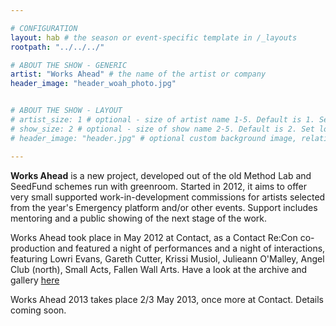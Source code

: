```yaml
---

# CONFIGURATION
layout: hab # the season or event-specific template in /_layouts
rootpath: "../../../"

# ABOUT THE SHOW - GENERIC
artist: "Works Ahead" # the name of the artist or company
header_image: "header_woah_photo.jpg"   


# ABOUT THE SHOW - LAYOUT
# artist_size: 1 # optional - size of artist name 1-5. Default is 1. Set longer names to lower values
# show_size: 2 # optional - size of show name 2-5. Default is 2. Set longer names to lower values
# header_image: "header.jpg" # optional custom background image, relative to current page

---
```


**Works Ahead** is a new project, developed out of the old Method Lab and SeedFund schemes run with greenroom.  Started in 2012, it aims to offer very small supported work-in-development commissions for artists selected from the year's Emergency platform and/or other events. Support includes mentoring and a public showing of the next stage of the work.    

Works Ahead took place in May 2012 at Contact, as a Contact Re:Con co-production and featured a night of performances and a night of interactions, featuring Lowri Evans, Gareth Cutter, Krissi Musiol, Julieann O'Malley, Angel Club (north), Small Acts, Fallen Wall Arts.  Have a look at the archive and gallery [here](/archive/2012-woah/index.html)    

Works Ahead 2013 takes place 2/3 May 2013, once more at Contact.  Details coming soon.   


